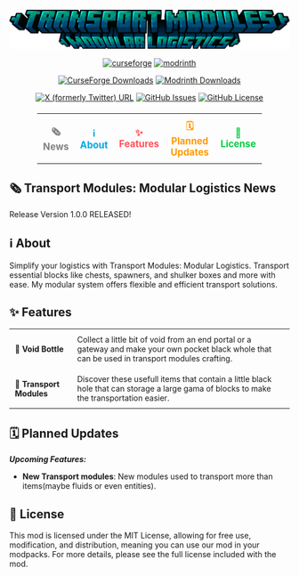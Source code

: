 ![TMML Logo](https://raw.githubusercontent.com/Foxirion/Transport-Module-Modular-Logistics/refs/heads/1.20.1-forge/src/main/resources/TMML_title.png)

<p align="center">
  <a href="https://www.curseforge.com/minecraft/mc-mods/tmml"><img alt="curseforge" height="56" src="https://cdn.jsdelivr.net/npm/@intergrav/devins-badges@3/assets/cozy/available/curseforge_vector.svg"></a>
  <a href="https://modrinth.com/mod/tmml"><img alt="modrinth" height="56" src="https://cdn.jsdelivr.net/npm/@intergrav/devins-badges@3/assets/cozy/available/modrinth_vector.svg"></a>
</p>

<p align="center">
  <a href="https://www.curseforge.com/minecraft/mc-mods/tmml"><img alt="CurseForge Downloads" src="https://img.shields.io/curseforge/dt/1133923?style=for-the-badge&logo=curseforge&color=1B3193"></a>
  <a href="https://modrinth.com/mod/tmml"><img alt="Modrinth Downloads" src="https://img.shields.io/modrinth/dt/7Bs4lCxX?style=for-the-badge&logo=modrinth&color=1B3193"></a>
</p>

<p align="center">
  <a href="https://x.com/s_forge31658"><img alt="X (formerly Twitter) URL" src="https://img.shields.io/twitter/url?url=https%3A%2F%2Fx.com%2Fs_forge31658&style=for-the-badge&logo=x&logoColor=000000&label=Follow%20Me&color=555555"></a>
  <a href="https://github.com/Foxirion/Transport-Module-Modular-Logistics/issues"><img alt="GitHub Issues" src="https://img.shields.io/github/issues/Foxirion/Transport-Module-Modular-Logistics?style=for-the-badge&color=1B3193"></a>
  <a href="https://github.com/Foxirion/Transport-Module-Modular-Logistics/blob/master/LICENSE"><img alt="GitHub License" src="https://img.shields.io/github/license/Foxirion/Transport-Module-Modular-Logistics?style=for-the-badge&color=1B3193"></a>
</p>

<table align="center" style="border-collapse: collapse; margin: 20px auto; width: 80%;">
  <tr>
    <td align="center" style="border: none; padding: 10px;">
      <a href="#%EF%B8%8F-transport-module-modular-logistics-news" style="text-decoration: none; color: #808080; font-size: 1.2em; font-weight: bold; transition: color 0.3s ease;">
        🗞️ News
      </a>
    </td>
    <td align="center" style="border: none; padding: 10px;">
      <a href="#%E2%84%B9%EF%B8%8F-about" style="text-decoration: none; color: #00A7E1; font-size: 1.2em; font-weight: bold; transition: color 0.3s ease;">
        ℹ️ About 
      </a>
    </td>
    <td align="center" style="border: none; padding: 10px;">
      <a href="#-features" style="text-decoration: none; color: #FF4F58; font-size: 1.2em; font-weight: bold; transition: color 0.3s ease;">
        ✨ Features
      </a>
    </td>
    <td align="center" style="border: none; padding: 10px;">
      <a href="##%EF%B8%8F-planned-updates" style="text-decoration: none; color: #FF9900; font-size: 1.2em; font-weight: bold; transition: color 0.3s ease;">
        🗓️ Planned Updates
      </a>
    </td>
    <td align="center" style="border: none; padding: 10px;">
      <a href="#-license" style="text-decoration: none; color: #00CC44; font-size: 1.2em; font-weight: bold; transition: color 0.3s ease;">
        📜 License
      </a>
    </td>
  </tr>
</table>

## 🗞️ Transport Modules: Modular Logistics News

Release Version 1.0.0 RELEASED!

## ℹ️ About

Simplify your logistics with Transport Modules: Modular Logistics.
Transport essential blocks like chests, spawners, and shulker boxes and more with ease.
My modular system offers flexible and efficient transport solutions.

## ✨ Features

<table align="center" style="border-collapse: collapse;">
<tbody>
<tr>
<td style="padding: 10px; text-align: left; border: none;"><strong>🫙 Void Bottle</strong></td>
<td style="padding: 10px; text-align: left; border: none;">Collect a little bit of void from an end portal or a gateway and make your own pocket black whole that can be used in transport modules crafting.</td>
<tr>
<td style="padding: 10px; text-align: left; border: none;"><strong>💾 Transport Modules</strong></td>
<td style="padding: 10px; text-align: left; border: none;">Discover these usefull items that contain a little black hole that can storage a large gama of blocks to make the transportation easier.</td>
</tr>
</tbody>
</table>

## 🗓️ Planned Updates

  **_Upcoming Features:_**
  - **New Transport modules**: New modules used to transport more than items(maybe fluids or even entities).

## 📜 License

This mod is licensed under the MIT License, allowing for free use, modification, and distribution, meaning you can use
our mod in your modpacks. For more details, please see the full license included with the mod.
